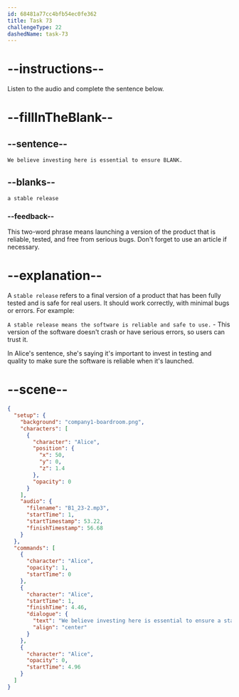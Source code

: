 ```yaml
---
id: 68481a77cc4bfb54ec0fe362
title: Task 73
challengeType: 22
dashedName: task-73
---
```


<!-- (audio) Alice: We believe investing here is essential to ensure a stable release. -->

# --instructions--

Listen to the audio and complete the sentence below.

# --fillInTheBlank--

## --sentence--

`We believe investing here is essential to ensure BLANK.`

## --blanks--

`a stable release`

### --feedback--

This two-word phrase means launching a version of the product that is reliable, tested, and free from serious bugs. Don't forget to use an article if necessary.

# --explanation--

A `stable release` refers to a final version of a product that has been fully tested and is safe for real users. It should work correctly, with minimal bugs or errors. For example:

`A stable release means the software is reliable and safe to use.` - This version of the software doesn't crash or have serious errors, so users can trust it.

In Alice's sentence, she's saying it's important to invest in testing and quality to make sure the software is reliable when it's launched.

# --scene--

```json
{
  "setup": {
    "background": "company1-boardroom.png",
    "characters": [
      {
        "character": "Alice",
        "position": {
          "x": 50,
          "y": 0,
          "z": 1.4
        },
        "opacity": 0
      }
    ],
    "audio": {
      "filename": "B1_23-2.mp3",
      "startTime": 1,
      "startTimestamp": 53.22,
      "finishTimestamp": 56.68
    }
  },
  "commands": [
    {
      "character": "Alice",
      "opacity": 1,
      "startTime": 0
    },
    {
      "character": "Alice",
      "startTime": 1,
      "finishTime": 4.46,
      "dialogue": {
        "text": "We believe investing here is essential to ensure a stable release.",
        "align": "center"
      }
    },
    {
      "character": "Alice",
      "opacity": 0,
      "startTime": 4.96
    }
  ]
}
```

